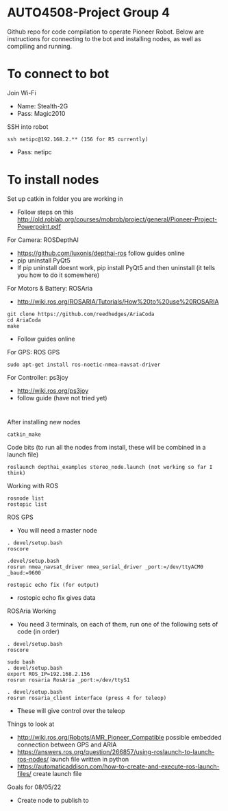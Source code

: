 # AUTO4508-Project Group 4
Github repo for code compilation to operate Pioneer Robot. Below are instructions for connecting to the bot and installing nodes, as well as compiling and running.

# To connect to bot
Join Wi-Fi
- Name: Stealth-2G
- Pass: Magic2010

SSH into robot
```
ssh netipc@192.168.2.** (156 for R5 currently)
```
- Pass: netipc

# To install nodes
Set up catkin in folder you are working in
- Follow steps on this http://old.roblab.org/courses/mobrob/project/general/Pioneer-Project-Powerpoint.pdf

For Camera: ROSDepthAI
- https://github.com/luxonis/depthai-ros follow guides online
- pip uninstall PyQt5
- If pip uninstall doesnt work, pip install PyQt5 and then uninstall (it tells you how to do it somewhere)

For Motors & Battery: ROSAria
- http://wiki.ros.org/ROSARIA/Tutorials/How%20to%20use%20ROSARIA
```
git clone https://github.com/reedhedges/AriaCoda
cd AriaCoda
make
```
- Follow guides online

For GPS: ROS GPS
```
sudo apt-get install ros-noetic-nmea-navsat-driver
```

For Controller: ps3joy
- http://wiki.ros.org/ps3joy
- follow guide (have not tried yet)

# 
After installing new nodes
```
catkin_make
```

Code bits (to run all the nodes from install, these will be combined in a launch file)
```
roslaunch depthai_examples stereo_node.launch (not working so far I think)
```

Working with ROS
```
rosnode list
rostopic list
```

ROS GPS 
- You will need a master node
```
. devel/setup.bash
roscore 

.devel/setup.bash
rosrun nmea_navsat_driver nmea_serial_driver _port:=/dev/ttyACM0 _baud:=9600

rostopic echo fix (for output)
```
- rostopic echo fix gives data

ROSAria Working
- You need 3 terminals, on each of them, run one of the following sets of code (in order)
```
. devel/setup.bash
roscore

sudo bash
. devel/setup.bash
export ROS_IP=192.168.2.156
rosrun rosaria RosAria _port:=/dev/ttyS1

. devel/setup.bash
rosrun rosaria_client interface (press 4 for teleop)
```
- These will give control over the teleop

Things to look at
- http://wiki.ros.org/Robots/AMR_Pioneer_Compatible possible embedded connection between GPS and ARIA
- https://answers.ros.org/question/266857/using-roslaunch-to-launch-ros-nodes/ launch file written in python
- https://automaticaddison.com/how-to-create-and-execute-ros-launch-files/ create launch file

Goals for 08/05/22
- Create node to publish to 
